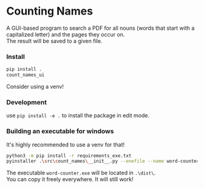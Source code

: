 # Counting Names
A GUI-based program to search a PDF for all nouns (words that start with a capitalized letter) and the pages they occur on.  
The result will be saved to a given file.  

### Install
```bash
pip install .
count_names_ui
```
Consider using a venv!
### Development
use `pip install -e .` to install the package in edit mode.

### Building an executable for windows
It's highly recommended to use a venv for that!
```bash
python3 -m pip install -r requirements_exe.txt
pyinstaller .\src\count_names\__init__.py --onefile --name word-counter.exe
```
The executable `word-counter.exe` will be located in `.\dist\`.  
You can copy it freely everywhere. It will still work!  
